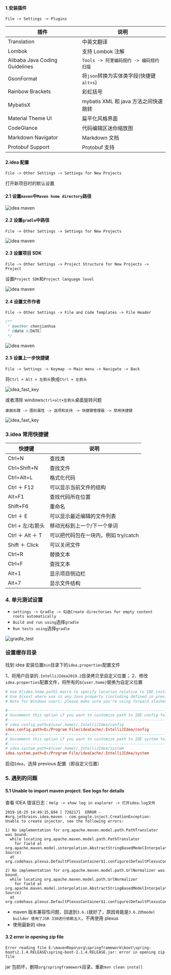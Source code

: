 #### 1.安装插件

`File -> Settings -> Plugins`

| 插件                           | 说明                                    |
| ------------------------------ | --------------------------------------- |
| Translation                    | 中英文翻译                              |
| Lombok                         | 支持 Lombok 注解                        |
| Alibaba Java Coding Guidelines | `Tools -> 阿里编码规约 -> 编码规约扫描` |
| GsonFormat                     | 将`json`转换为实体类字段(快捷键`alt+s`) |
| Rainbow Brackets               | 彩虹括号                                |
| MybatisX                       | mybatis XML 和 java 方法之间快速跳转    |
| Material Theme UI              | 扁平化风格界面                          |
| CodeGlance                     | 代码编辑区迷你缩放图                    |
| Markdown Navigator             | Markdown 文档                           |
| Protobuf Support               | Protobuf 支持                           |

#### 2.idea 配置

`File -> Other Settings -> Settings for New Projects`

打开新项目时的默认设置

#### 2.1 设置`maven`中`Maven home directory`路径

![idea maven](img/idea/idea01.png)

#### 2.2 设置`gradle`中路径

`File -> Other Settings -> Settings for New Projects`

![idea maven](img/idea/idea_gradle.png)

#### 2.3 设置项目 SDK

`File -> Other Settings -> Project Structure for New Projects -> Project`

设置`Project SDK`和`Project language level`

![idea maven](img/idea/idea02.png)

#### 2.4 设置文件作者

`File -> Other Settings -> File and Code Templates -> File Header`

```java
/**
 * @author chenjianhua
 * @date ${DATE}
 */
```

![idea maven](img/idea/idea03.png)

#### 2.5 设置上一步快捷键

`File -> Settings -> Keymap -> Main menu -> Navigate -> Back`

将`Ctrl + Alt + 左箭头`换成`Ctrl + 左箭头`

![idea_fast_key](img/idea/idea_back_key.png)

或者清除 windows`ctrl+alt+左箭头`桌面旋转问题

`桌面右键 -> 图形属性 -> 选项和支持 -> 快捷键管理器 -> 禁用快捷键`

![idea_fast_key](img/idea/idea_fast_key.png)

### 3.idea 常用快捷键

| 快捷键           | 说明                                 |
| ---------------- | ------------------------------------ |
| Ctrl+N           | 查找类                               |
| Ctrl+Shift+N     | 查找文件                             |
| Ctrl+Alt+L       | 格式化代码                           |
| Ctrl ＋ F12      | 可以显示当前文件的结构               |
| Alt+F1           | 查找代码所在位置                     |
| Shift+F6         | 重命名                               |
| Ctrl ＋ E        | 可以显示最近编辑的文件列表           |
| Ctrl + 左/右箭头 | 移动光标到上一个/下一个单词          |
| Ctrl ＋ Alt ＋ T | 可以把代码包在一块内，例如 try/catch |
| Shift ＋ Click   | 可以关闭文件                         |
| Ctrl+R           | 替换文本                             |
| Ctrl+F           | 查找文本                             |
| Alt+1            | 显示项目侧边栏                       |
| Alt+7            | 显示文件结构                         |

### 4. 单元测试设置

- `settings -> Gradle -> 勾选Create directories for empty content roots automatically`
- `Build and run using`选择`gradle`
- `Run tests using`选择`gradle`

![gradle_test](./img/gradle/gradle_test.png)

### 设置缓存目录

找到 idea 安装位置`bin`目录下的`idea.properties`配置文件

1、将用户目录的`.IntelliJIdea2019.2`目录拷贝至自定义位置；
2、修改`idea.properties`配置文件，将所有的`${user.home}`替换为自定义位置

```conf
# Use ${idea.home.path} macro to specify location relative to IDE installation home.
# Use ${xxx} where xxx is any Java property (including defined in previous lines of this file) to refer to its value.
# Note for Windows users: please make sure you're using forward slashes (e.g. c:/idea/system).

#---------------------------------------------------------------------
# Uncomment this option if you want to customize path to IDE config folder. Make sure you're using forward slashes.
#---------------------------------------------------------------------
# idea.config.path=${user.home}/.IntelliJIdea/config
idea.config.path=D:/Program File/ideaCache/.IntelliJIdea/config
#---------------------------------------------------------------------
# Uncomment this option if you want to customize path to IDE system folder. Make sure you're using forward slashes.
#---------------------------------------------------------------------
# idea.system.path=${user.home}/.IntelliJIdea/system
idea.system.path=D:/Program File/ideaCache/.IntelliJIdea/system
```

启动`Idea`，选择 previous 配置（即自定义位置）

### 5. 遇到的问题

#### 5.1 Unable to import maven project: See logs for details

查看 IDEA 错误日志：`Help -> show log in explorer -> 打开idea.log文件`

```log
2019-10-25 14:49:15,694 [ 728217]  ERROR -      #org.jetbrains.idea.maven - com.google.inject.CreationException: Unable to create injector, see the following errors:

1) No implementation for org.apache.maven.model.path.PathTranslator was bound.
  while locating org.apache.maven.model.path.PathTranslator
    for field at org.apache.maven.model.interpolation.AbstractStringBasedModelInterpolator.pathTranslator(Unknown Source)
  at org.codehaus.plexus.DefaultPlexusContainer$1.configure(DefaultPlexusContainer.java:350)

2) No implementation for org.apache.maven.model.path.UrlNormalizer was bound.
  while locating org.apache.maven.model.path.UrlNormalizer
    for field at org.apache.maven.model.interpolation.AbstractStringBasedModelInterpolator.urlNormalizer(Unknown Source)
  at org.codehaus.plexus.DefaultPlexusContainer$1.configure(DefaultPlexusContainer.java:350)
```

- maven 版本兼容性问题，回退到`3.6.1`就好了，原因肯能是`3.6.2的model builder 使用了JSR 330进行依赖注入`，不再使用 plexus
- 使用最新的 idea

#### 3.2 error in opening zip file

```log
Error reading file E:\mavenRepo\org\springframework\boot\spring-boot\2.1.4.RELEASE\spring-boot-2.1.4.RELEASE.jar: error in opening zip file
```

jar 包损坏，删除`org/springframework`目录，重新`mvn clean install`
